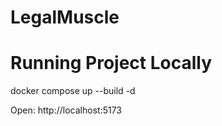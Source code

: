 # LegalMuscle

# Running Project Locally
docker compose up --build -d 

Open: http://localhost:5173
